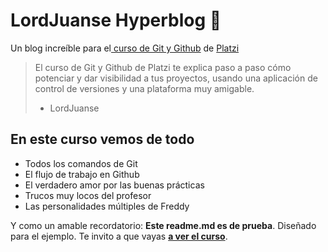 # LordJuanse Hyperblog 💚
Un blog increíble para el[ curso de Git y Github](https://platzi.com/cursos/git-github/ " curso de Git y Github") de [Platzi](https://platzi.com/ "Platzi")
> El curso de Git y Github de Platzi te explica paso a paso cómo potenciar y dar visibilidad a tus proyectos, usando una aplicación de control de versiones y una plataforma muy amigable. 
> - LordJuanse

## En este curso vemos de todo
* Todos los comandos de Git
* El flujo de trabajo en Github
* El verdadero amor por las buenas prácticas
* Trucos muy locos del profesor
* Las personalidades múltiples de Freddy

Y como un amable recordatorio: **Este readme.md es de prueba**.  Diseñado para el ejemplo. Te invito a que vayas [**a ver el curso**](https://platzi.com/cursos/git-github/ "a ver el curso").